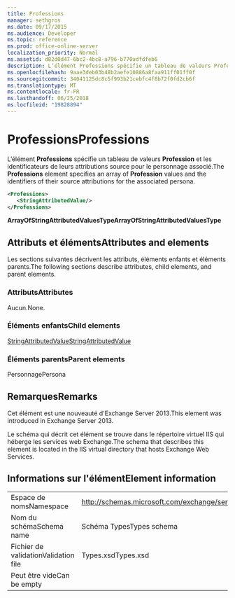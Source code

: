 ```yaml
---
title: Professions
manager: sethgros
ms.date: 09/17/2015
ms.audience: Developer
ms.topic: reference
ms.prod: office-online-server
localization_priority: Normal
ms.assetid: d82d0d47-6bc2-4bc8-a796-b770adfdfeb6
description: L’élément Professions spécifie un tableau de valeurs Profession et les identificateurs de leurs attributions source pour le personnage associé.
ms.openlocfilehash: 9aae3deb03b48b2aefe10886a8faa911ff01ff0f
ms.sourcegitcommit: 34041125dc8c5f993b21cebfc4f8b72f0fd2cb6f
ms.translationtype: MT
ms.contentlocale: fr-FR
ms.lasthandoff: 06/25/2018
ms.locfileid: "19828894"
---
```

# <a name="professions"></a><span data-ttu-id="f8346-103">Professions</span><span class="sxs-lookup"><span data-stu-id="f8346-103">Professions</span></span>

<span data-ttu-id="f8346-104">L’élément **Professions** spécifie un tableau de valeurs **Profession** et les identificateurs de leurs attributions source pour le personnage associé.</span><span class="sxs-lookup"><span data-stu-id="f8346-104">The **Professions** element specifies an array of **Profession** values and the identifiers of their source attributions for the associated persona.</span></span> 
  
```XML
<Professions>
   <StringAttributedValue/>
</Professions>
```

 <span data-ttu-id="f8346-105">**ArrayOfStringAttributedValuesType**</span><span class="sxs-lookup"><span data-stu-id="f8346-105">**ArrayOfStringAttributedValuesType**</span></span>
## <a name="attributes-and-elements"></a><span data-ttu-id="f8346-106">Attributs et éléments</span><span class="sxs-lookup"><span data-stu-id="f8346-106">Attributes and elements</span></span>

<span data-ttu-id="f8346-107">Les sections suivantes décrivent les attributs, éléments enfants et éléments parents.</span><span class="sxs-lookup"><span data-stu-id="f8346-107">The following sections describe attributes, child elements, and parent elements.</span></span>
  
### <a name="attributes"></a><span data-ttu-id="f8346-108">Attributs</span><span class="sxs-lookup"><span data-stu-id="f8346-108">Attributes</span></span>

<span data-ttu-id="f8346-109">Aucun.</span><span class="sxs-lookup"><span data-stu-id="f8346-109">None.</span></span>
  
### <a name="child-elements"></a><span data-ttu-id="f8346-110">Éléments enfants</span><span class="sxs-lookup"><span data-stu-id="f8346-110">Child elements</span></span>

[<span data-ttu-id="f8346-111">StringAttributedValue</span><span class="sxs-lookup"><span data-stu-id="f8346-111">StringAttributedValue</span></span>](stringattributedvalue.md)
  
### <a name="parent-elements"></a><span data-ttu-id="f8346-112">Éléments parents</span><span class="sxs-lookup"><span data-stu-id="f8346-112">Parent elements</span></span>

<span data-ttu-id="f8346-113">Personnage</span><span class="sxs-lookup"><span data-stu-id="f8346-113">Persona</span></span>
  
## <a name="remarks"></a><span data-ttu-id="f8346-114">Remarques</span><span class="sxs-lookup"><span data-stu-id="f8346-114">Remarks</span></span>

<span data-ttu-id="f8346-115">Cet élément est une nouveauté d'Exchange Server 2013.</span><span class="sxs-lookup"><span data-stu-id="f8346-115">This element was introduced in Exchange Server 2013.</span></span>
  
<span data-ttu-id="f8346-116">Le schéma qui décrit cet élément se trouve dans le répertoire virtuel IIS qui héberge les services web Exchange.</span><span class="sxs-lookup"><span data-stu-id="f8346-116">The schema that describes this element is located in the IIS virtual directory that hosts Exchange Web Services.</span></span>
  
## <a name="element-information"></a><span data-ttu-id="f8346-117">Informations sur l'élément</span><span class="sxs-lookup"><span data-stu-id="f8346-117">Element information</span></span>

|||
|:-----|:-----|
|<span data-ttu-id="f8346-118">Espace de noms</span><span class="sxs-lookup"><span data-stu-id="f8346-118">Namespace</span></span>  <br/> |http://schemas.microsoft.com/exchange/services/2006/types  <br/> |
|<span data-ttu-id="f8346-119">Nom du schéma</span><span class="sxs-lookup"><span data-stu-id="f8346-119">Schema name</span></span>  <br/> |<span data-ttu-id="f8346-120">Schéma Types</span><span class="sxs-lookup"><span data-stu-id="f8346-120">Types schema</span></span>  <br/> |
|<span data-ttu-id="f8346-121">Fichier de validation</span><span class="sxs-lookup"><span data-stu-id="f8346-121">Validation file</span></span>  <br/> |<span data-ttu-id="f8346-122">Types.xsd</span><span class="sxs-lookup"><span data-stu-id="f8346-122">Types.xsd</span></span>  <br/> |
|<span data-ttu-id="f8346-123">Peut être vide</span><span class="sxs-lookup"><span data-stu-id="f8346-123">Can be empty</span></span>  <br/> ||
   

